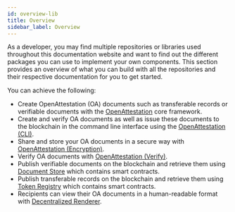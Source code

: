 ```yaml
---
id: overview-lib
title: Overview
sidebar_label: Overview
---
```


As a developer, you may find multiple repositories or libraries used throughout this documentation website and want to find out the different packages you can use to implement your own components. This section provides an overview of what you can build with all the repositories and their respective documentation for you to get started.

You can achieve the following:

-  Create OpenAttestation (OA) documents such as transferable records or verifiable documents with the [OpenAttestation](/docs/developer-section/libraries/remote-files/open-attestation) core framework.
-  Create and verify OA documents as well as issue these documents to the blockchain in the command line interface using the [OpenAttestation (CLI)](/docs/developer-section/libraries/remote-files/open-attestation-cli).
- Share and store your OA documents in a secure way with [OpenAttestation (Encryption)](/docs/developer-section/libraries/remote-files/open-attestation-encryption).
- Verify OA documents with [OpenAttestation (Verify)](/docs/developer-section/libraries/remote-files/open-attestation-verify).
-  Publish verifiable documents on the blockchain and retrieve them using [Document Store](/docs/developer-section/libraries/remote-files/document-store) which contains smart contracts. 
- Publish transferable records on the blockchain and retrieve them using [Token Registry](/docs/developer-section/libraries/remote-files/token-registry) which contains smart contracts.
- Recipients can view their OA documents in a human-readable format with [Decentralized Renderer](/docs/developer-section/libraries/remote-files/decentralized-renderer/decentralized-renderer-react-components).
